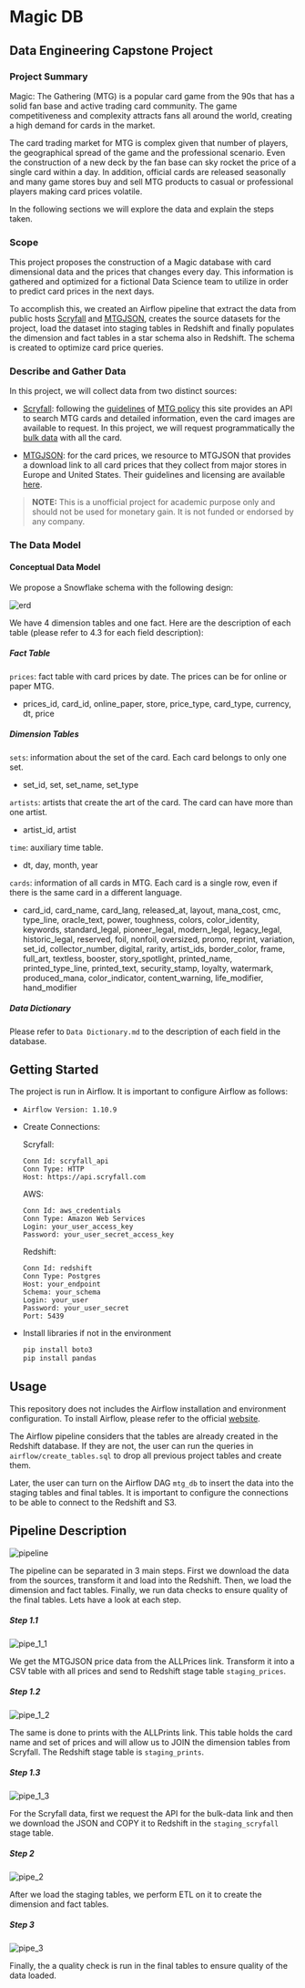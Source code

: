 # Magic DB

## Data Engineering Capstone Project

### Project Summary

Magic: The Gathering (MTG) is a popular card game from the 90s that has a solid fan base and active trading card community. The game competitiveness and complexity attracts fans all around the world, creating a high demand for cards in the market.

The card trading market for MTG is complex given that number of players, the geographical spread of the game and the professional scenario. Even the construction of a new deck by the fan base can sky rocket the price of a single card within a day. In addition, official cards are released seasonally and many game stores buy and sell MTG products to casual or professional players making card prices volatile.

In the following sections we will explore the data and explain the steps taken.

### Scope
This project proposes the construction of a Magic database with card dimensional data and the prices that changes every day. This information is gathered and optimized for a fictional Data Science team to utilize in order to predict card prices in the next days. 

To accomplish this, we created an Airflow pipeline that extract the data from public hosts [Scryfall](https://scryfall.com) and [MTGJSON](https://mtgjson.com), creates the source datasets for the project, load the dataset into staging tables in Redshift and finally populates the dimension and fact tables in a star schema also in Redshift. The schema is created to optimize card price queries.

### Describe and Gather Data
In this project, we will collect data from two distinct sources:

- [Scryfall](https://scryfall.com): following the [guidelines](https://scryfall.com/docs/api) of [MTG policy](https://company.wizards.com/en/legal/fancontentpolicy) this site provides an API to search MTG cards and detailed information, even the card images are available to request. In this project, we will request programmatically the [bulk data](https://scryfall.com/docs/api/bulk-data) with all the card.

- [MTGJSON](https://mtgjson.com): for the card prices, we resource to MTGJSON that provides a download link to all card prices that they collect from major stores in Europe and United States. Their guidelines and licensing are available [here](https://github.com/mtgjson/mtgjson).

> **NOTE:**
This is a unofficial project for academic purpose only and should not be used for monetary gain. It is not funded or endorsed by any company.

### The Data Model
#### Conceptual Data Model

We propose a Snowflake schema with the following design:

![erd](images/erd.png)

We have 4 dimension tables and one fact. Here are the description of each table (please refer to 4.3 for each field description):

##### Fact Table
`prices`: fact table with card prices by date. The prices can be for online or paper MTG.
 - prices_id, card_id, online_paper, store, price_type, card_type, currency, dt, price

##### Dimension Tables
`sets`: information about the set of the card. Each card belongs to only one set.
- set_id, set, set_name, set_type

`artists`: artists that create the art of the card. The card can have more than one artist.
- artist_id, artist

`time`: auxiliary time table.
- dt, day, month, year

`cards`: information of all cards in MTG. Each card is a single row, even if there is the same card in a different language.
- card_id, card_name, card_lang, released_at, layout, mana_cost, cmc, type_line, oracle_text, power, toughness, colors, color_identity, keywords, standard_legal, pioneer_legal, modern_legal, legacy_legal, historic_legal, reserved, foil, nonfoil, oversized, promo, reprint, variation, set_id, collector_number, digital, rarity, artist_ids, border_color, frame, full_art, textless, booster, story_spotlight, printed_name, printed_type_line, printed_text, security_stamp, loyalty, watermark, produced_mana, color_indicator, content_warning, life_modifier, hand_modifier

##### Data Dictionary

Please refer to `Data Dictionary.md` to the description of each field in the database.

## Getting Started

The project is run in Airflow. It is important to configure Airflow as follows:

- `Airflow Version: 1.10.9`

- Create Connections:

    Scryfall: 
    ```
    Conn Id: scryfall_api
    Conn Type: HTTP
    Host: https://api.scryfall.com
    ```

    AWS:
    ```
    Conn Id: aws_credentials
    Conn Type: Amazon Web Services
    Login: your_user_access_key
    Password: your_user_secret_access_key
    ```

    Redshift:
    ```
    Conn Id: redshift
    Conn Type: Postgres
    Host: your_endpoint
    Schema: your_schema
    Login: your_user
    Password: your_user_secret
    Port: 5439
    ```

- Install libraries if not in the environment
    ``` sh
    pip install boto3
    pip install pandas
    ```

## Usage

This repository does not includes the Airflow installation and environment configuration. To install Airflow, please refer to the official [website](https://airflow.apache.org/docs/apache-airflow/stable/installation/index.html).

The Airflow pipeline considers that the tables are already created in the Redshift database. If they are not, the user can run the queries in `airflow/create_tables.sql` to drop all previous project tables and create them. 

Later, the user can turn on the Airflow DAG `mtg_db` to insert the data into the staging tables and final tables. It is important to configure the connections to be able to connect to the Redshift and S3.

## Pipeline Description

![pipeline](images/pipeline.png)

The pipeline can be separated in 3 main steps. First we download the data from the sources, transform it and load into the Redshift. Then, we load the dimension and fact tables. Finally, we run data checks to ensure quality of the final tables. Lets have a look at each step.

##### Step 1.1

![pipe_1_1](images/pipe_1_1.png)

We get the MTGJSON price data from the ALLPrices link. Transform it into a CSV table with all prices and send to Redshift stage table `staging_prices`.

##### Step 1.2

![pipe_1_2](images/pipe_1_2.png)

The same is done to prints with the ALLPrints link. This table holds the card name and set of prices and will allow us to JOIN the dimension tables from Scryfall. The Redshift stage table is `staging_prints`.

##### Step 1.3

![pipe_1_3](images/pipe_1_3.png)

For the Scryfall data, first we request the API for the bulk-data link and then we download the JSON and COPY it to Redshift in the `staging_scryfall` stage table.

##### Step 2

![pipe_2](images/pipe_2.png)

After we load the staging tables, we perform ETL on it to create the dimension and fact tables.

##### Step 3

![pipe_3](images/pipe_3.png)

Finally, the a quality check is run in the final tables to ensure quality of the data loaded. 